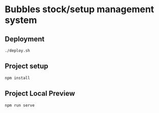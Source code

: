 # Bubbles stock/setup management system

## Deployment
```
./deploy.sh
```


## Project setup
```
npm install
```

## Project Local Preview
```
npm run serve
```

